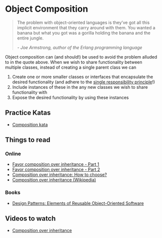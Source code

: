 # Object Composition

> The problem with object-oriented languages is they’ve got all this implicit environment that they carry around with them. You wanted a banana but what you got was a gorilla holding the banana and the entire jungle.
>
>_- Joe Armstrong, author of the Erlang programming language_

Object composition can (and should!) be used to avoid the problem alluded to in the quote above. When we wish to share functionality between multiple classes, instead of creating a single parent class we can

1. Create one or more smaller classes or interfaces that encapsulate the desired functionality (and adhere to the [single responsibility principle](https://github.com/MYOB-Technology/General_Developer/blob/main/things-we-value/technical/design/solid.md)!)
1. Include instances of these in the any new classes we wish to share functionality with
1. Expose the desired functionality by using these instances

## Practice Katas

- [Composition kata](https://github.com/OdeToCode/Katas/tree/master/Composition/CS/Composition)

## Things to read

### Online

- [Favor composition over inheritance - Part 1](https://codingdelight.com/2014/01/16/favor-composition-over-inheritance-part-1/)
- [Favor composition over inheritance - Part 2](https://codingdelight.com/2014/01/17/favor-composition-over-inheritance-part-2/)
- [Composition over inheritance: How to choose?](https://www.thoughtworks.com/insights/blog/composition-vs-inheritance-how-choose)
- [Composition over inheritance (Wikipedia)](https://en.wikipedia.org/wiki/Composition_over_inheritance)

### Books

- [Design Patterns: Elements of Reusable Object-Oriented Software](https://www.amazon.com/Design-Patterns-Elements-Reusable-Object-Oriented/dp/0201633612/)

## Videos to watch

- [Composition over inheritance](https://medium.com/humans-create-software/composition-over-inheritance-cb6f88070205)
